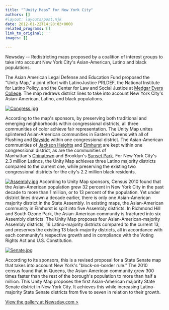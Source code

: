 ```yaml
---
title: "“Unity Maps” for New York City"
authors: []
#layout: layouts/post.njk
date: 2012-01-22T14:28:03+0000
related_programs: []
link_to_original: ''
images: []

---
```

Newsday -- Redistricting maps proposed by a coalition of interest groups to take into account New York City's Asian-American, Latino and black populations.  
  
The Asian American Legal Defense and Education Fund proposed the "Unity Map," a joint effort with LatinoJustice PRLDEF, the National Institute for Latino Policy, and the Center for Law and Social Justice at [Medgar Evers College](http://www.newsday.com/topics/Medgar_Evers_College). The map redraws district lines to take into account New York City's Asian-American, Latino, and black populations.  

[![Congress.jpg](/uploads/Congress-thumb-150x191-306.jpg)](/uploads/pdf/Unity%20Map_NY%20Congress%20%2811%20x%2017%29.pdf)

According to the map's sponsors, by preserving both traditional and emerging neighborhoods within congressional districts, all three communities of color achieve fair representation. The Unity Map unites splintered Asian-American communities in Eastern Queens with all of Flushing and [Bayside](http://www.newsday.com/topics/Bayside%2C_NY) within one congressional district. The Asian-American communities of [Jackson Heights](http://www.newsday.com/topics/Jackson_Heights%2C_NY) and [Elmhurst](http://www.newsday.com/topics/Elmhurst%2C_NY) are kept within one congressional district, as are the communities of Manhattan's [Chinatown](http://www.newsday.com/topics/Chinatown%2C_NY) and Brooklyn's [Sunset Park](http://www.newsday.com/topics/Sunset_Park%2C_NY). For New York City's 2.3 million Latinos, the Unity Map achieves three Latino majority districts compared to the current one, while preserving the existing two congressional districts for the city's 2.2 million black residents.  

[![Assembly.jpg](/uploads/Assembly.jpg)](/uploads/pdf/Unity%20Map_NY%20Assembly.pdf) According to Unity Map sponsors, Census 2010 found that the Asian-American population grew 32 percent in New York City in the past decade to more than 1 million, or to 13 percent of the population. Yet under district lines drawn a decade earlier, there is only one Asian-American majority district in the State Assembly. In existing maps, the Asian-American community in Elmhurst is split into five Assembly districts. In Richmond Hill and South Ozone Park, the Asian-American community is fractured into six Assembly districts. The Unity Map proposes four Asian-American-majority Assembly districts, 16 Latino-majority districts compared to the current 13, and preserves the existing 13 black-majority districts, all in accordance with each community's respective growth and in compliance with the Voting Rights Act and U.S. Constitution.  

[![Senate.jpg](/uploads/Senate.jpg)](/uploads/pdf/United%20Map_NY%20Senate%20%2811x17%29.pdf)

According to its sponsors, this is a revised proposal for a State Senate map that takes into account New York's "block-on-border rule." The 2010 census found that in Queens, the Asian-American community grew 300 times faster than the rest of the borough's population to more than half a million. This Unity Map proposes the first Asian-American majority State Senate district in New York City. It achieves this while increasing Latino- majority State Senate districts from five to seven in relation to their growth.   

[View the gallery at Newsday.com >](https://www.newsday.com/opinion/unity-maps-for-new-york-city-1.3472907#1)
